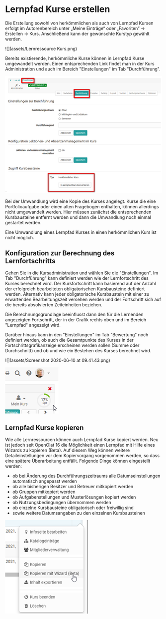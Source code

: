 # Lernpfad Kurse erstellen

Die Erstellung sowohl von herkömmlichen als auch von Lernpfad Kursen erfolgt
im Autorenbereich unter „Meine Einträge“ oder „Favoriten“ -> Erstellen ->
Kurs. Anschließend kann der gewünschte Kurstyp gewählt werden.

![](assets/Lernressource Kurs.png)

Bereits existierende, herkömmliche Kurse können in Lernpfad Kurse umgewandelt
werden. Einen entsprechenden Link findet man in der Kurs Administration und
auch im Bereich "Einstellungen" im Tab "Durchführung".

![](assets/Kurs_umwandeln_Lernpad.png)

Bei der Umwandlung wird eine Kopie des Kurses angelegt. Kurse die eine
Portfolioaufgabe oder einen alten Fragebogen enthalten, können allerdings
nicht umgewandelt werden. Hier müssen zunächst die entsprechenden
Kursbausteine entfernt werden und dann die Umwandlung noch einmal gestartet
werden.

Eine Umwandlung eines Lernpfad Kurses in einen herkömmlichen Kurs ist nicht
möglich.

## Konfiguration zur Berechnung des Lernfortschritts

Gehen Sie in die Kursadministration und wählen Sie die "Einstellungen". Im Tab
"Durchführung" kann definiert werden wie der Lernfortschritt des Kurses
berechnet wird. Der Kursfortschritt kann basierend auf der Anzahl der
erfolgreich bearbeiteten obligatorischen Kursbausteine definiert werden.
Alternativ kann jeder obligatorische Kursbaustein mit einer zu erwartenden
Bearbeitungszeit versehen werden und der Fortschritt sich auf die bereits
absolvierten Zeiteinheiten beziehen.

  

Die Berechnungsgrundlage beeinflusst dann den für die Lernenden angezeigten
Fortschritt, der in der Grafik rechts oben und im Bereich "Lernpfad" angezeigt
wird.

Darüber hinaus kann in den "Einstellungen" im Tab "Bewertung" noch definiert
werden, ob auch die Gesamtpunkte des Kurses in der Fortschrittsgrafikanzeige
erscheinen werden sollen (Summe oder Durchschnitt) und ob und wie ein Bestehen
des Kurses berechnet wird.

![](assets/Screenshot 2020-06-10 at 09.41.43.png)

  

![](assets/Prozentanzeige.png)

## Lernpfad Kurse kopieren

Wie alle Lernressourcen können auch Lernpfad Kurse kopiert werden. Neu ist
jedoch seit OpenOlat 16 die Möglichkeit einen Lernpfad mit Hilfe eines Wizards
zu kopieren (Beta). Auf diesem Weg können weitere Detaileinstellungen vor dem
Kopiervorgang vorgenommen werden, so dass eine spätere Überarbeitung entfällt.
Folgende Dinge können eingestellt werden:

  * ob bei Änderung des Durchführungszeitraums alle Datumseinstellungen automatisch angepasst werden
  * ob alle bisherigen Besitzer und Betreuer mitkopiert werden
  * ob Gruppen mitkopiert werden
  * ob Aufgabenstellungen und Musterlösungen kopiert werden
  * ob Nutzungsbedingungen übernommen werden
  * ob einzelne Kursbausteine obligatorisch oder freiwillig sind
  * sowie weitere Datumsangaben zu den einzelnen Kursbausteinen

![](assets/Lernfpad_beta.png)

